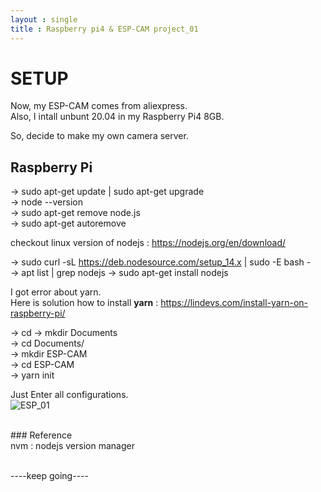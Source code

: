 ```yaml
---
layout : single
title : Raspberry pi4 & ESP-CAM project_01
---
```


# SETUP

Now, my ESP-CAM comes from aliexpress.  
Also, I intall unbunt 20.04 in my Raspberry Pi4 8GB.  
  
So, decide to make my own camera server.  


## Raspberry Pi  
-> sudo apt-get update | sudo apt-get upgrade <br>
-> node --version <br>
-> sudo apt-get remove node.js <br>
-> sudo apt-get autoremove <br>
  
  
checkout linux version of nodejs : <https://nodejs.org/en/download/>  
 
 
-> sudo curl -sL https://deb.nodesource.com/setup_14.x | sudo -E bash -  
-> apt list | grep nodejs
-> sudo apt-get install nodejs  
  
I got error about yarn.  
Here is solution how to install **yarn** : <https://lindevs.com/install-yarn-on-raspberry-pi/>  
  
-> cd
-> mkdir Documents <br>
-> cd Documents/ <br>
-> mkdir ESP-CAM <br>
-> cd ESP-CAM <br>
-> yarn init <br>


 Just Enter all configurations. <br>
![ESP_01](https://user-images.githubusercontent.com/32934089/131688614-474dddbe-fa46-4913-ab68-9adfa7dacf3d.JPG)

<br>
### Reference <br>
nvm : nodejs version manager <br>
<https://github.com/nvm-sh/nvm> <br>
   

----keep going----
